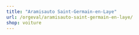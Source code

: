 ```yaml
---
title: "Aramisauto Saint-Germain-en-Laye"
url: /orgeval/aramisauto-saint-germain-en-laye/
shop: voiture
---
```

